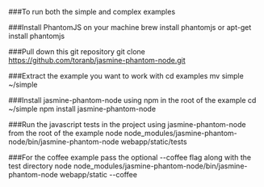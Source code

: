 ###To run both the simple and complex examples

###Install PhantomJS on your machine
    brew install phantomjs or apt-get install phantomjs

###Pull down this git repository 
    git clone https://github.com/toranb/jasmine-phantom-node.git

###Extract the example you want to work with
    cd examples
    mv simple ~/simple

###Install jasmine-phantom-node using npm in the root of the example
    cd ~/simple
    npm install jasmine-phantom-node

###Run the javascript tests in the project using jasmine-phantom-node from the root of the example
    node node_modules/jasmine-phantom-node/bin/jasmine-phantom-node webapp/static/tests

###For the coffee example pass the optional --coffee flag along with the test directory
    node node_modules/jasmine-phantom-node/bin/jasmine-phantom-node webapp/static --coffee
